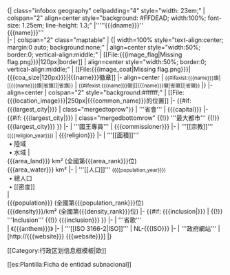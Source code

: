 {| class="infobox geography" cellpadding="4" style="width: 23em;"
| colspan="2" align=center style="background: #FFDEAD; width:100%; font-size: 1.25em; line-height: 1.3;" |'''''{{{dname}}}''<br />{{{name}}}'''  
|-
| colspan="2" class="maptable" |
{| width=100% style="text-align:center; margin:0 auto; background:none;"
| align=center style="width:50%; border:0; vertical-align:middle;" | [[File:{{{image_flag|Missing flag.png}}}|120px|border]] 
| align=center style="width:50%; border:0; vertical-align:middle;" | [[File:{{{image_coat|Missing flag.png}}}|{{{coa_size|120px}}}|{{{name}}}徽章]] 
|- align=center
| <small>{{#ifexist:{{{name}}}旗|[[{{{name}}}旗|省旗]]|省旗}}</small>
| <small>{{#ifexist:{{{name}}}徽|[[{{{name}}}徽|省徽]]|省徽}}</small>
|}
|- align=center
| colspan="2" style="background:#ffffff;" | [[File:{{{location_image}}}|250px|{{{common_name}}}的位置]]
|- {{#if: {{{largest_city<includeonly>|</includeonly>}}} | class="mergedtoprow"}}
| '''省會'''
| {{{capital}}}
|- {{#if: {{{largest_city<includeonly>|</includeonly>}}} | class="mergedbottomrow"
{{!}} '''最大都市'''
{{!}} {{{largest_city}}} }}
|-
| '''國王專員'''
| {{{commissioner}}}
|-
| '''[[宗教]]''' <small>({{{religion_year}}})</small>
| {{{religion}}}
|-
| '''[[面積]]'''<br /> • 陸域<br /> • 水域
|  <br />{{{area_land}}} km² (全國第{{{area_rank}}}位)<br />{{{area_water}}} km²
|-
| '''[[人口]]''' <small>({{{population_year}}})</small><br /> • 總人口<br /> • [[密度]]  
| <br />{{{population}}} (全國第{{{population_rank}}}位)<br />{{{density}}}/km² (全國第{{{density_rank}}}位)
|-
{{#if: {{{inclusion<includeonly>|</includeonly>}}} | 
{{!}} '''Inclusion'''
{{!}} {{{inclusion}}} }}
|-
| '''省歌'''   
| 《{{{anthem}}}》 
|-
| '''[[ISO 3166-2|ISO]]'''
| NL-{{{ISO}}}
|-
| '''政府網站'''
| [http://{{{website}}} {{{website}}}]
|}<noinclude>

[[Category:行政区划信息框模板|欧]]

[[es:Plantilla:Ficha de entidad subnacional]]
</noinclude>